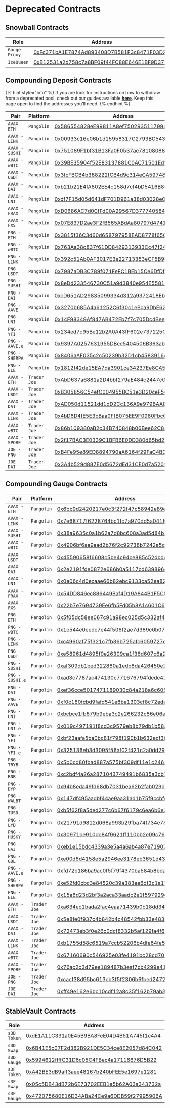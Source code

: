 # Deprecated Contracts

## Snowball Contracts

| Role          | Address                                                                                                                                            |
| ------------- | -------------------------------------------------------------------------------------------------------------------------------------------------- |
| `Gauge Proxy` | [0xFc371bA1E7874Ad893408D7B581F3c8471F03D2C](https://cchain.explorer.avax.network/address/0xFc371bA1E7874Ad893408D7B581F3c8471F03D2C/transactions) |
| `IceQueen`    | [0xB12531a2d758c7a8BF09f44FC88E646E1BF9D375](https://cchain.explorer.avax.network/address/0xB12531a2d758c7a8BF09f44FC88E646E1BF9D375/transactions) |

## Compounding Deposit Contracts

{% hint style="info" %}
If you are look for instructions on how to withdraw from a deprecated pool, check out our guides available [**here**](../guides/). Keep this page open to find the addresses you'll need.
{% endhint %}

| Pair           | Platform     | Address                                                                                                                                            |
| -------------- | ------------ | -------------------------------------------------------------------------------------------------------------------------------------------------- |
| `AVAX - ETH`   | `Pangolin`   | [0x586554828eE99811A8ef75029351179949762c26](https://cchain.explorer.avax.network/address/0x586554828eE99811A8ef75029351179949762c26/transactions) |
| `AVAX - LINK`  | `Pangolin`   | [0x00933c16e06b1d15958317C2793BC54394Ae356C](https://cchain.explorer.avax.network/address/0x00933c16e06b1d15958317C2793BC54394Ae356C/transactions) |
| `AVAX - SUSHI` | `Pangolin`   | [0x751089F1bf31B13Fa0F0537ae78108088a2253BF](https://cchain.explorer.avax.network/address/0x751089F1bf31B13Fa0F0537ae78108088a2253BF/transactions) |
| `AVAX - wBTC`  | `Pangolin`   | [0x39BE35904f52E83137881C0AC71501Edf0180181](https://cchain.explorer.avax.network/address/0x39BE35904f52E83137881C0AC71501Edf0180181/transactions) |
| `AVAX - USDT`  | `Pangolin`   | [0x3fcFBCB4b368222fCB4d9c314eCA597489FE8605](https://cchain.explorer.avax.network/address/0x3fcFBCB4b368222fCB4d9c314eCA597489FE8605/transactions) |
| `AVAX - DAI`   | `Pangolin`   | [0xb21b21E4fA802EE4c158d7cf4bD5416B8035c5e0](https://cchain.explorer.avax.network/address/0xb21b21E4fA802EE4c158d7cf4bD5416B8035c5e0/transactions) |
| `AVAX - UNI`   | `Pangolin`   | [0xdf7F15d05d641dF701D961a38d03028e0a26a42D](https://cchain.explorer.avax.network/address/0xdf7F15d05d641dF701D961a38d03028e0a26a42D/transactions) |
| `AVAX - FRAX`  | `Pangolin`   | [0xD0686AC7d0CfFd00A29567D37774058452210D57](https://cchain.explorer.avax.network/address/0xD0686AC7d0CfFd00A29567D37774058452210D57/transactions) |
| `AVAX - FXS`   | `Pangolin`   | [0x07E837D2ae3F2fB565ABdAa80797d47412FC3a94](https://cchain.explorer.avax.network/address/0x07E837D2ae3F2fB565ABdAa80797d47412FC3a94/transactions) |
| `PNG - ETH`    | `Pangolin`   | [0x3815f36C3d60d658797958EAD8778f6500be16Df](https://cchain.explorer.avax.network/address/0x3815f36C3d60d658797958EAD8778f6500be16Df/transactions) |
| `PNG - wBTC`   | `Pangolin`   | [0x763Aa38c837f61DD8429313933Cc47f24E881430](https://cchain.explorer.avax.network/address/0x763Aa38c837f61DD8429313933Cc47f24E881430/transactions) |
| `PNG - LINK`   | `Pangolin`   | [0x392c51Ab0AF3017E3e22713353eCF5B9d6fBDE84](https://cchain.explorer.avax.network/address/0x392c51Ab0AF3017E3e22713353eCF5B9d6fBDE84/transactions) |
| `PNG - USDT`   | `Pangolin`   | [0x7987aDB3C789f071FeFC1BEb15Ce6DfDfbc75899](https://cchain.explorer.avax.network/address/0x7987aDB3C789f071FeFC1BEb15Ce6DfDfbc75899/transactions) |
| `PNG - SUSHI`  | `Pangolin`   | [0x8eDd233546730C51a9d3840e954E5581Eb3fDAB1](https://cchain.explorer.avax.network/address/0x8eDd233546730C51a9d3840e954E5581Eb3fDAB1/transactions) |
| `PNG - DAI`    | `Pangolin`   | [0xcD651AD29835099334d312a9372418Eb2b70c72F](https://cchain.explorer.avax.network/address/0xcD651AD29835099334d312a9372418Eb2b70c72F/transactions) |
| `PNG - AAVE`   | `Pangolin`   | [0x3270b685A4a61252C6f30c1eBca9DbE622984e22](https://cchain.explorer.avax.network/address/0x3270b685A4a61252C6f30c1eBca9DbE622984e22/transactions) |
| `PNG - UNI`    | `Pangolin`   | [0x14F98349Af847AB472Eb7f7c705Dc4Bee530713B](https://cchain.explorer.avax.network/address/0x14F98349Af847AB472Eb7f7c705Dc4Bee530713B/transactions) |
| `PNG - YFI`    | `Pangolin`   | [0x234ed7c95Be12b2A0A43fF602e737225C83c2aa1](https://cchain.explorer.avax.network/address/0x234ed7c95Be12b2A0A43fF602e737225C83c2aa1/transactions) |
| `PNG - AAVE.e` | `Pangolin`   | [0x9397A0257631955DBee5404506B363ab276D2315](https://cchain.explorer.avax.network/address/0x9397A0257631955DBee5404506B363ab276D2315/transactions) |
| `PNG - SHERPA` | `Pangolin`   | [0x8406aAF035c2c50239b32D1cb4583916c1F1c094](https://cchain.explorer.avax.network/address/0x8406aAF035c2c50239b32D1cb4583916c1F1c094/transactions) |
| `PNG - ELE`    | `Pangolin`   | [0x1812f42de15EA7da3901ce34237Ee8CA5F01857a](https://cchain.explorer.avax.network/address/0x1812f42de15EA7da3901ce34237Ee8CA5F01857a/transactions) |
| `AVAX - ETH`   | `Trader Joe` | [0xAbD637a6881a2D4bbf279aE484c2447c070f7C73](https://cchain.explorer.avax.network/address/0xf41f4B7E40baAc51Ba4507cd471dC092670BB839/transactions) |
| `AVAX - USDT`  | `Trader Joe` | [0xB305856C54efC004955BC51e3D20ceF566C11eEE](https://cchain.explorer.avax.network/address/0xB305856C54efC004955BC51e3D20ceF566C11eEE/transactions) |
| `AVAX - DAI`   | `Trader Joe` | [0xAD050d11521dd1dD2Cc136A9e979BAA8F6Fab69a](https://cchain.explorer.avax.network/address/0xAD050d11521dd1dD2Cc136A9e979BAA8F6Fab69a/transactions) |
| `AVAX - LINK`  | `Trader Joe` | [0x4bD6D4fE5E3bBaa0FfB075EE9F0980FbcC6c0192](https://cchain.explorer.avax.network/address/0x4bD6D4fE5E3bBaa0FfB075EE9F0980FbcC6c0192/transactions) |
| `AVAX - wBTC`  | `Trader Joe` | [0x86b109380aB2c34B740848b06Bee62C882F01df5](https://cchain.explorer.avax.network/address/0x86b109380aB2c34B740848b06Bee62C882F01df5/transactions) |
| `AVAX - SPORE` | `Trader Joe` | [0x2f17BAC3E0339C1BFB6E0DD380d65bd2Fc665C75](https://cchain.explorer.avax.network/address/0x2f17BAC3E0339C1BFB6E0DD380d65bd2Fc665C75/transactions) |
| `JOE - PNG`    | `Trader Joe` | [0xB4Fe95e89ED8894790aA6164f29FaC4B0De94f47](https://cchain.explorer.avax.network/address/0xB4Fe95e89ED8894790aA6164f29FaC4B0De94f47/transactions) |
| `JOE - DAI`    | `Trader Joe` | [0x3A4b529d887E0d5672dEd31CE0d7a5202FDb43b2](https://cchain.explorer.avax.network/address/0x3A4b529d887E0d5672dEd31CE0d7a5202FDb43b2/transactions) |

## Compounding Gauge Contracts

| Pair            | Platform     | Address                                                                                                                                            |
| --------------- | ------------ | -------------------------------------------------------------------------------------------------------------------------------------------------- |
| `AVAX - ETH`    | `Pangolin`   | [0x6bb9d2420217e0c3f272f47c58942e89e23806c9](https://cchain.explorer.avax.network/address/0x6bb9D2420217e0C3f272f47C58942e89e23806c9/transactions) |
| `AVAX - LINK`   | `Pangolin`   | [0x7e68717f6228764bc1fc7a970dd5a041837c370c](https://cchain.explorer.avax.network/address/0x7E68717f6228764Bc1fC7a970dD5A041837C370c/transactions) |
| `AVAX - SUSHI`  | `Pangolin`   | [0x38a9635c0a1b62a7d8bc608a3ad5d84b300831ae](https://cchain.explorer.avax.network/address/0x38a9635C0a1b62A7D8bc608a3Ad5D84b300831aE/transactions) |
| `AVAX - wBTC`   | `Pangolin`   | [0x4906bf6aa9aad2b76f2c92738b7242a5c7a6a7bd](https://cchain.explorer.avax.network/address/0x4906Bf6aa9aAd2B76F2C92738B7242A5C7a6A7Bd/transactions) |
| `AVAX - USDT`   | `Pangolin`   | [0x45590658f6608c5be4c94ce885c52dbddb4fa21a](https://cchain.explorer.avax.network/address/0x45590658F6608C5be4C94ce885c52DBDdb4FA21a/transactions) |
| `AVAX - DAI`    | `Pangolin`   | [0x2e2191fde0872e686b0a5117cd639896d2c8ad97](https://cchain.explorer.avax.network/address/0x2e2191fde0872e686b0a5117Cd639896D2C8Ad97/transactions) |
| `AVAX - UNI`    | `Pangolin`   | [0x0e06c4d0ecaae66b82ebc9133ca52ea82702cd30](https://cchain.explorer.avax.network/address/0x0e06C4D0ECAaE66B82eBC9133Ca52EA82702CD30/transactions) |
| `AVAX - FRAX`  | `Pangolin`   | [0x54DD846ec886449Baf4D19A844B1F5C597Acb48B](https://cchain.explorer.avax.network/address/0x54DD846ec886449Baf4D19A844B1F5C597Acb48B/transactions) |
| `AVAX - FXS`   | `Pangolin`   | [0x22b7e7694739Ee6fb5Fd05b8A1c601C6C568F99A](https://cchain.explorer.avax.network/address/0x22b7e7694739Ee6fb5Fd05b8A1c601C6C568F99A/transactions) |
| `PNG - ETH`     | `Pangolin`   | [0x5f05dc58ee067c91a98ec025d5c332af40b84667](https://cchain.explorer.avax.network/address/0x5F05DC58Ee067C91a98eC025d5C332aF40B84667/transactions) |
| `PNG - wBTC`    | `Pangolin`   | [0x1e544e0eedc7e44f506f2ae7d389e0b07289e3c1](https://cchain.explorer.avax.network/address/0x1e544e0eEDC7E44F506f2ae7d389e0b07289e3C1/transactions) |
| `PNG - LINK`    | `Pangolin`   | [0xc4960af75f321c7fb36b725afc6059727e2db457](https://cchain.explorer.avax.network/address/0xC4960aF75F321C7FB36b725Afc6059727e2DB457/transactions) |
| `PNG - USDT`    | `Pangolin`   | [0xe58961d4895f0e26309ca1f36d607c6a2a1556ff](https://cchain.explorer.avax.network/address/0xE58961D4895f0e26309cA1F36D607c6a2a1556ff/transactions) |
| `PNG - SUSHI`   | `Pangolin`   | [0xaf309db1bed322880a1edb8da426450e1c3be98e](https://cchain.explorer.avax.network/address/0xaf309dB1BED322880a1EDb8da426450e1C3bE98e/transactions) |
| `PNG - SUSHI.e` | `Pangolin`   | [0xad3c7787ac474130c771676794fdede41e3a7f98](https://cchain.explorer.avax.network/address/0xaD3C7787AC474130c771676794FdEde41e3a7f98/transactions) |
| `PNG - DAI`     | `Pangolin`   | [0xef36cce5017471189030c84a218a6c60502d2248](https://cchain.explorer.avax.network/address/0xEf36cCe5017471189030c84A218a6C60502d2248/transactions) |
| `PNG - AAVE`    | `Pangolin`   | [0xf0c180fcbd9fafd541e8be1303cf8c72eda80399](https://cchain.explorer.avax.network/address/0xF0c180fcbd9fAFd541e8be1303Cf8c72edA80399/transactions) |
| `PNG - UNI`     | `Pangolin`   | [0xbcbce1fb679b9eba3c2e266232c86e06ab2e1e45](https://cchain.explorer.avax.network/address/0xbcbCE1fb679B9eba3C2E266232c86E06ab2E1E45/transactions) |
| `PNG - UNI.e`   | `Pangolin`   | [0x019c497191f8cd3c9579eb8b79db1b58a76d8314](https://cchain.explorer.avax.network/address/0x019c497191f8CD3c9579Eb8b79Db1b58a76D8314/transactions) |
| `PNG - YFI`     | `Pangolin`   | [0xbf23aafa5ba0bc81f798f190b1b632ecf3fd4709](https://cchain.explorer.avax.network/address/0xBf23aafA5BA0bc81F798f190B1B632ecf3fD4709/transactions) |
| `PNG - YFI.e`   | `Pangolin`   | [0x325136eb3d3095f56af02f421c2a0dd29e97046c](https://cchain.explorer.avax.network/address/0x325136eB3d3095F56aF02F421c2a0dD29e97046C/transactions) |
| `PNG - TRYB`    | `Pangolin`   | [0x5b0cd80fbad887a575bf309df11e1c2463215ecd](https://cchain.explorer.avax.network/address/0x5b0CD80fBAd887A575bF309Df11E1c2463215eCd/transactions) |
| `PNG - BNB`     | `Pangolin`   | [0xc2bdf4a26a2871043749491b6835a3cb7ace91ef](https://cchain.explorer.avax.network/address/0xc2bdf4a26A2871043749491B6835A3cB7ACE91ef/transactions) |
| `PNG - DYP`     | `Pangolin`   | [0x94b8eda49fd68db7031bea62b2fab029d5dbc075](https://cchain.explorer.avax.network/address/0x94b8eDA49fd68Db7031BeA62B2FAb029D5Dbc075/transactions) |
| `PNG - WALBT`   | `Pangolin`   | [0x147df495aadbf44ae9aa31ad1b75f9ccbfc753df](https://cchain.explorer.avax.network/address/0x147DF495AaDbf44Ae9Aa31AD1b75F9CCbFC753dF/transactions) |
| `PNG - TUSD`    | `Pangolin`   | [0xb5f62f8a5ded277c6b67f6179c6ea6b6e30f4644](https://cchain.explorer.avax.network/address/0xB5f62f8A5DED277c6B67F6179c6Ea6b6E30f4644/transactions) |
| `PNG - LYD`     | `Pangolin`   | [0x21791d9812d068a993b29fba74f734e785e4838f](https://cchain.explorer.avax.network/address/0x21791D9812d068A993B29fbA74F734e785E4838f/transactions) |
| `PNG - HUSKY`   | `Pangolin`   | [0x30971be910dc84f9621ff110bb2e09c761859253](https://cchain.explorer.avax.network/address/0x30971be910Dc84f9621fF110Bb2E09c761859253/transactions) |
| `PNG - GAJ`     | `Pangolin`   | [0xeb1e15bdc4339a3e5a4a6ab4a87e719022990716](https://cchain.explorer.avax.network/address/0xeb1E15bdc4339a3e5a4A6AB4A87e719022990716/transactions) |
| `PNG - GDL`     | `Pangolin`   | [0xe00d6d4158e5a2946ee3178eb3651d43196b12e8](https://cchain.explorer.avax.network/address/0xE00d6D4158E5A2946Ee3178eb3651D43196b12e8/transactions) |
| `PNG - AAVE.e`  | `Pangolin`   | [0xfd72d186ba9ac0f5f79f4370ba584b8bda2ae4dd](https://cchain.explorer.avax.network/address/0xfd72D186ba9ac0f5f79f4370ba584B8Bda2ae4dd/transactions) |
| `PNG - SHERPA`  | `Pangolin`   | [0xe52fd0cbc3e84520c39a383ee6df3c1a1776d5d8](https://cchain.explorer.avax.network/address/0xe52fd0Cbc3e84520c39A383ee6Df3C1a1776d5D8/transactions) |
| `PNG - ELE`     | `Pangolin`   | [0x15a6d23d2bf3a2aca33aadc2e1f597929d6d61c8](https://cchain.explorer.avax.network/address/0x15A6D23d2bF3A2AcA33aadc2E1f597929D6d61C8/transactions) |
| `AVAX - ETH`    | `Trader Joe` | [0xa634ec1bada2fac4eaa71439b0b18dd3486823e6](https://cchain.explorer.avax.network/address/0xA634ec1BaDa2faC4eaa71439b0b18Dd3486823e6/transactions) |
| `AVAX - USDT`   | `Trader Joe` | [0x5e8fe0f937c4b842b4c48542fbb33e4830a14048](https://cchain.explorer.avax.network/address/0x5E8FE0F937C4b842B4C48542fBB33e4830a14048/transactions) |
| `AVAX - DAI`    | `Trader Joe` | [0x72473eb3f0e26c0dcf8332b5af129fa4f62c1046](https://cchain.explorer.avax.network/address/0x72473EB3F0E26c0dCf8332b5af129fa4F62c1046/transactions) |
| `AVAX - LINK`   | `Trader Joe` | [0xb1755d58c6519a7ccb52206b4dfe64fe591574e6](https://cchain.explorer.avax.network/address/0xb1755D58c6519a7CCB52206B4DFE64fe591574e6/transactions) |
| `AVAX - wBTC`   | `Trader Joe` | [0x67160690c546925e03fe4191bc28cd70b459cc82](https://cchain.explorer.avax.network/address/0x67160690c546925e03fE4191BC28Cd70B459cC82/transactions) |
| `AVAX - SPORE`  | `Trader Joe` | [0x76ac2c3d79ee189487b3eaf7cb4299e413af3e66](https://cchain.explorer.avax.network/address/0x76aC2c3D79eE189487b3Eaf7Cb4299E413aF3e66/transactions) |
| `JOE - PNG`     | `Trader Joe` | [0xcacf38d95bc613cb3f5f2306b6fbed2472fd5ae6](https://cchain.explorer.avax.network/address/0xcAcF38D95Bc613cb3F5f2306b6fBed2472FD5ae6/transactions) |
| `JOE - DAI`     | `Trader Joe` | [0xff49e162e6bc10cdf12a8c35f162b79ab3d34bea](https://cchain.explorer.avax.network/address/0xfF49E162E6bc10CDF12A8c35f162B79ab3d34BEA/transactions) |

## StableVault Contracts

| Role        | Address                                                                                                                                            |
| ----------- | -------------------------------------------------------------------------------------------------------------------------------------------------- |
| `s3D Token` | [0xdE1A11C331a0E45B9BA8FeE04D4B51A745f1e4A4](https://cchain.explorer.avax.network/address/0xdE1A11C331a0E45B9BA8FeE04D4B51A745f1e4A4/transactions) |
| `s3D Swap`  | [0x6B41E5c07F2d382B921DE5C34ce8E2057d84C042](https://cchain.explorer.avax.network/address/0x6B41E5c07F2d382B921DE5C34ce8E2057d84C042/transactions) |
| `s3D Gauge` | [0x5994612ffffC31D6c05C4FBec4a17116676D5B22](https://cchain.explorer.avax.network/address/0x5994612ffffC31D6c05C4FBec4a17116676D5B22/transactions) |
| `s3F Token` | [0xA42BE3dB9aff3aee48167b240bFEE5e1697e1281](https://cchain.explorer.avax.network/address/0xA42BE3dB9aff3aee48167b240bFEE5e1697e1281/transactions) |
| `s3F Swap`  | [0x05c5DB43dB72b6E73702EEB1e5b62A03a343732a](https://cchain.explorer.avax.network/address/0x05c5DB43dB72b6E73702EEB1e5b62A03a343732a/transactions) |
| `s3F Gauge` | [0x472075680E16D34ABa24Ce9a6DDB59f27995906A](https://cchain.explorer.avax.network/address/0x472075680E16D34ABa24Ce9a6DDB59f27995906A/transactions) |

